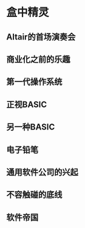 # 盒中精灵

## Altair的首场演奏会

## 商业化之前的乐趣

## 第一代操作系统
## 正视BASIC

## 另一种BASIC

## 电子铅笔

## 通用软件公司的兴起

## 不容触碰的底线

## 软件帝国